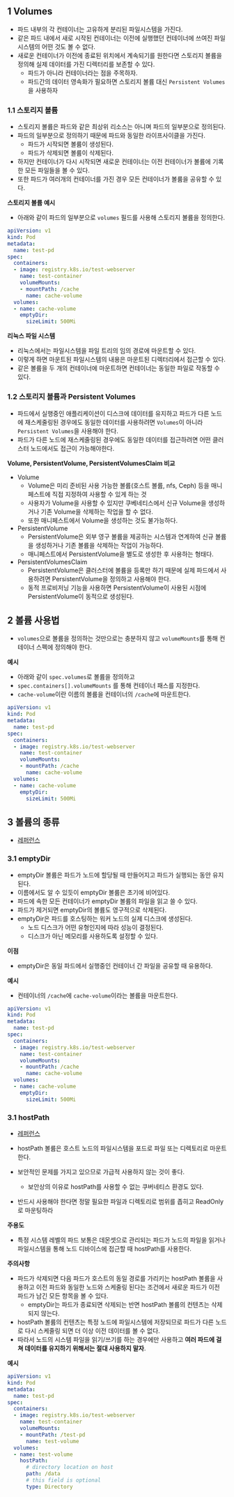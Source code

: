 ## 1 Volumes

- 파드 내부의 각 컨테이너는 고유하게 분리된 파일시스템을 가진다.
- 같은 파드 내에서 새로 시작된 컨테이너는 이전에 실행했던 컨테이너에 쓰여진 파일시스템의 어떤 것도 볼 수 없다.
- 새로운 컨테이너가 이전에 종료된 위치에서 계속되기를 원한다면 스토리지 볼륨을 정의해 실제 데이터를 가진 디렉터리를 보존할 수 있다.
  - 파드가 아니라 컨테이너라는 점을 주목하자.
  - 파드간의 데이터 영속화가 필요하면 스토리지 볼륨 대신  `Persistent Volumes`을 사용하자




### 1.1 스토리지 볼륨

- 스토리지 볼륨은 파드와 같은 최상위 리소스는 아니며 파드의 일부분으로 정의된다.
- 파드의 일부분으로 정의하기 때문에 파드와 동일한 라이프사이클을 가진다.
  - 파드가 시작되면 볼륨이 생성된다.
  - 파드가 삭제되면 볼륨이 삭제된다.
- 하지만 컨테이너가 다시 시작되면 새로운 컨테이너는 이전 컨테이너가 볼륨에 기록한 모든 파일들을 볼 수 있다.
- 또한 파드가 여러개의 컨테이너를 가진 경우 모든 컨테이너가 볼륨을 공유할 수 있다.



**스토리지 볼륨 예시**

- 아래와 같이 파드의 일부분으로 `volumes` 필드를 사용해 스토리지 볼륨을 정의한다.

```yaml
apiVersion: v1
kind: Pod
metadata:
  name: test-pd
spec:
  containers:
  - image: registry.k8s.io/test-webserver
    name: test-container
    volumeMounts:
    - mountPath: /cache
      name: cache-volume
  volumes:
  - name: cache-volume
    emptyDir:
      sizeLimit: 500Mi
```



**리눅스 파일 시스템**

- 리눅스에서는 파일시스템을 파일 트리의 임의 경로에 마운트할 수 있다.
- 이렇게 하면 마운트된 파일시스템의 내용은 마운트된 디렉터리에서 접근할 수 있다.
- 같은 볼륨을 두 개의 컨테이너에 마운트하면 컨테이너는 동일한 파일로 작동할 수 있다.



### 1.2 스토리지 볼륨과 Persistent Volumes

- 파드에서 실행중인 애플리케이션이 디스크에 데이터를 유지하고 파드가 다른 노드에 재스케줄링된 경우에도 동일한 데이터를 사용하려면 `Volumes`이 아니라 `Persistent Volumes`을 사용해야 한다.
- 파드가 다른 노드에 재스케줄링된 경우에도 동일한 데이터를 접근하려면 어떤 클러스터 노드에서도 접근이 가능해야한다.



**Volume, PersistentVolume, PersistentVolumesClaim 비교**

- Volume
  - Volume은 미리 준비된 사용 가능한 볼륨(호스트 볼륨, nfs, Ceph) 등을 매니페스트에 직접 지정하여 사용할 수 있게 하는 것
  - 사용자가 Volume을 사용할 수 있지만 쿠베네티스에서 신규 Volume을 생성하거나 기존 Volume을 삭제하는 작업을 할 수 없다.
  - 또한 매니페스트에서 Volume을 생성하는 것도 불가능하다.
- PersistentVolume
  - PersistentVolume은 외부 영구 볼륨을 제공하는 시스템과 연계하여 신규 볼륨을 생성하거나 기존 볼륨을 삭제하는 작업이 가능하다.
  - 매니페스트에서 PersistentVolume을 별도로 생성한 후 사용하는 형태다.
- PersistentVolumesClaim
  - PersistentVolume은 클러스터에 볼륨을 등록만 하기 때문에 실제 파드에서 사용하려면 PersistentVolume을 정의하고 사용해야 한다.
  - 동적 프로비저닝 기능을 사용하면 PersistentVolume이 사용된 시점에 PersistentVolume이 동적으로 생성된다.



## 2 볼륨 사용법

- `volumes`으로 볼륨을 정의하는 것만으로는 충분하지 않고 `volumeMounts`를 통해 컨테이너 스펙에 정의해야 한다.



**예시**

- 아래와 같이 `spec.volumes`로 볼륨을 정의하고
- `spec.containers[].volumeMounts` 를 통해 컨테이너 패스를 지정한다.
- `cache-volume`이란 이름의 볼륨을 컨테이너의 `/cache`에 마운트한다.

```yaml
apiVersion: v1
kind: Pod
metadata:
  name: test-pd
spec:
  containers:
  - image: registry.k8s.io/test-webserver
    name: test-container
    volumeMounts:
    - mountPath: /cache
      name: cache-volume
  volumes:
  - name: cache-volume
    emptyDir:
      sizeLimit: 500Mi
```



## 3 볼륨의 종류

- [레퍼런스](https://kubernetes.io/docs/concepts/storage/volumes/#volume-types)



### 3.1 emptyDir

- emptyDir 볼륨은 파드가 노드에 할당될 때 만들어지고 파드가 실행되는 동안 유지된다.
- 이름에서도 알 수 있듯이 emptyDir 볼륨은 초기에 비어있다.
- 파드에 속한 모든 컨테이너가 emptyDir 볼륨의 파일을 읽고 쓸 수 있다.
- 파드가 제거되면 emptyDir의 볼륨도 영구적으로 삭제된다.
- emptyDir은 파드를 호스팅하는 워커 노드의 실제 디스크에 생성된다.
  - 노드 디스크가 어떤 유형인지에 따라 성능이 결정된다.
  - 디스크가 아닌 메모리를 사용하도록 설정할 수 있다.



**이점**

- emptyDir은 동일 파드에서 실행중인 컨테이너 간 파일을 공유할 때 유용하다.



**예시**

- 컨테이너의 `/cache`에 `cache-volume`이라는 볼륨을 마운트한다.

```yaml
apiVersion: v1
kind: Pod
metadata:
  name: test-pd
spec:
  containers:
  - image: registry.k8s.io/test-webserver
    name: test-container
    volumeMounts:
    - mountPath: /cache
      name: cache-volume
  volumes:
  - name: cache-volume
    emptyDir:
      sizeLimit: 500Mi
```



### 3.1 hostPath

- [레퍼런스](https://kubernetes.io/docs/concepts/storage/volumes/#hostpath)
- hostPath 볼륨은 호스트 노드의 파일시스템을 포드로 파일 또는 디렉토리로 마운트한다.
- 보안적인 문제를 가지고 있으므로 가급적 사용하지 않는 것이 좋다.
  - 보안상의 이유로 hostPath를 사용할 수 없는 쿠버네티스 환경도 있다.

- 반드시 사용해야 한다면 정말 필요한 파일과 디렉토리로 범위를 좁히고 ReadOnly로 마운팅하라



**주용도**

- 특정 시스템 레벨의 파드 보통은 데몬셋으로 관리되는 파드가 노드의 파일을 읽거나 파일시스템을 통해 노드 디바이스에 접근할 때 hostPath를 사용한다.



**주의사항**

- 파드가 삭제되면 다음 파드가 호스트의 동일 경로를 가리키는 hostPath 볼륨을 사용하고 이전 파드와 동일한 노드와 스케줄링 된다는 조건에서 새로운 파드가 이전 파드가 남긴 모든 항목을 볼 수 있다.
  - emptyDir는 파드가 종료되면 삭제되는 반면 hostPath 볼륨의 컨텐츠는 삭제되지 않는다.
- hostPath 볼륨의 컨텐츠는 특정 노드에 파일시스템에 저장되므로 파드가 다른 노드로 다시 스케줄링 되면 더 이상 이전 데이터를 볼 수 없다.
- 따라서 노드의 시스템 파일을 읽기/쓰기를 하는 경우에만 사용하고 **여러 파드에 걸쳐 데이터를 유지하기 위해서는 절대 사용하지 말자**.



**예시**

```yaml
apiVersion: v1
kind: Pod
metadata:
  name: test-pd
spec:
  containers:
  - image: registry.k8s.io/test-webserver
    name: test-container
    volumeMounts:
    - mountPath: /test-pd
      name: test-volume
  volumes:
  - name: test-volume
    hostPath:
      # directory location on host
      path: /data
      # this field is optional
      type: Directory
```
